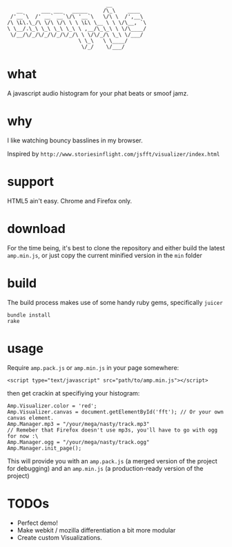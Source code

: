 ```
                                __
   __      ___ ___   _____     /\_\    ____
 /'__`\  /' __` __`\/\ '__`\   \/\ \  /',__\
/\ \L\.\_/\ \/\ \/\ \ \ \L\ \__ \ \ \/\__, `\
\ \__/.\_\ \_\ \_\ \_\ \ ,__/\_\_\ \ \/\____/
 \/__/\/_/\/_/\/_/\/_/\ \ \/\/_/\ \_\ \/___/
                       \ \_\   \ \____/
                        \/_/    \/___/
```

# what

A javascript audio histogram for your phat beats or smoof jamz.

# why

I like watching bouncy basslines in my browser.

Inspired by `http://www.storiesinflight.com/jsfft/visualizer/index.html`

# support

HTML5 ain't easy.
Chrome and Firefox only.

# download

For the time being, it's best to clone the repository and either build the latest `amp.min.js`, or just copy the current minified version in the `min` folder

# build

The build process makes use of some handy ruby gems, specifically `juicer`

```
bundle install
rake
```

# usage

Require `amp.pack.js` or `amp.min.js` in your page somewhere:

```
<script type="text/javascript" src="path/to/amp.min.js"></script>
```

then get crackin at specifiying your histogram:

```
Amp.Visualizer.color = 'red';
Amp.Visualizer.canvas = document.getElementById('fft'); // Or your own canvas element.
Amp.Manager.mp3 = "/your/mega/nasty/track.mp3"
// Remeber that Firefox doesn't use mp3s, you'll have to go with ogg for now :\
Amp.Manager.ogg = "/your/mega/nasty/track.ogg"
Amp.Manager.init_page();
```

This will provide you with an `amp.pack.js` (a merged version of the project for debugging)
and an `amp.min.js` (a production-ready version of the project)

# TODOs

- Perfect demo!
- Make webkit / mozilla differentiation a bit more modular
- Create custom Visualizations.
